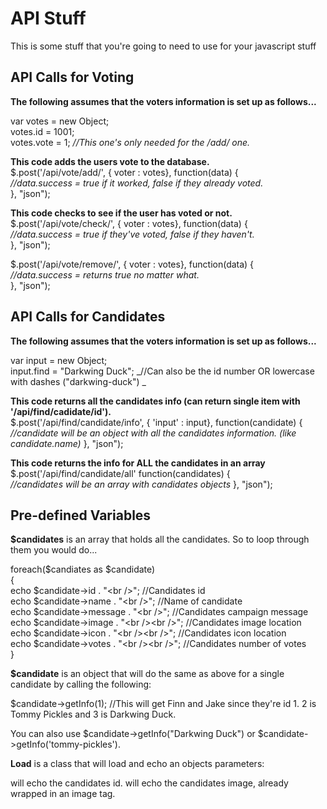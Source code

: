 # API Stuff #
  
This is some stuff that you're going to need to use for your javascript stuff


## API Calls for Voting ##
  
__The following assumes that the voters information is set up as follows...__  

var votes  = new Object;  
votes.id   = 1001;  
votes.vote = 1; _//This one's only needed for the /add/ one._  
  
  
__This code adds the users vote to the database.__  
$.post('/api/vote/add/', { voter : votes}, function(data) {  
	_//data.success = true if it worked, false if they already voted._  
}, "json");  
      
__This code checks to see if the user has voted or not.__  
$.post('/api/vote/check/', { voter : votes}, function(data) {  
	_//data.success = true if they've voted, false if they haven't._  
}, "json");  

$.post('/api/vote/remove/', { voter : votes}, function(data) {  
  _//data.success = returns true no matter what._  
}, "json");

## API Calls for Candidates ##

__The following assumes that the voters information is set up as follows...__  

var input  = new Object;  
input.find   = "Darkwing Duck"; _//Can also be the id number OR lowercase with dashes ("darkwing-duck") _
    
__This code returns all the candidates info (can return single item with '/api/find/cadidate/id').__  
$.post('/api/find/candidate/info', { 'input' : input}, function(candidate) {  
  _//candidate will be an object with all the candidates information. (like candidate.name)_ 
}, "json");

__This code returns the info for ALL the candidates in an array__
$.post('/api/find/candidate/all' function(candidates) {  
  _//candidates will be an array with candidates objects_ 
}, "json");

## Pre-defined Variables ##
  
__$candidates__ is an array that holds all the candidates. So to loop through them you would do...  
  
  foreach($candiates as $candidate)  
  {  
  	echo $candidate->id . "&lt;br /&gt;";                 //Candidates id  
  	echo $candidate->name . "&lt;br /&gt;";               //Name of candidate  
  	echo $candidate->message . "&lt;br /&gt;";            //Candidates campaign message  
    echo $candidate->image . "&lt;br /&gt;&lt;br /&gt;";  //Candidates image location  
    echo $candidate->icon . "&lt;br /&gt;&lt;br /&gt;";   //Candidates icon location  
  	echo $candidate->votes . "&lt;br /&gt;&lt;br /&gt;";  //Candidates number of votes  
  }  
   
__$candidate__ is an object that will do the same as above for a single candidate by calling the following:  
  
  $candidate->getInfo(1); //This will get Finn and Jake since they're id 1. 2 is Tommy Pickles and 3 is Darkwing Duck.

  You can also use $candidate->getInfo("Darkwing Duck") or $candidate->getInfo('tommy-pickles').

__Load__ is a class that will load and echo an objects parameters:
  
  <?php Load::id($candidate); ?> will echo the candidates id.
  <?php Load::image($candidate); ?> will echo the candidates image, already wrapped in an image tag.